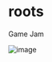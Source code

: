 # roots
Game Jam

![image](https://github.com/ederros/roots/assets/66615068/24b81e46-6079-4856-9baf-4b6e811385b6)
